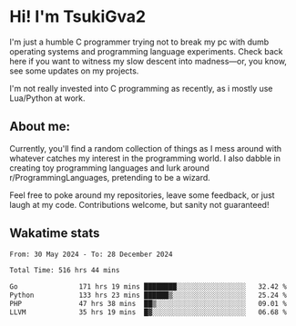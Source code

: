 # Hi! I'm TsukiGva2

I'm just a humble C programmer trying not to break my pc with dumb operating systems and programming language experiments. Check back here if you want to witness my slow descent into madness—or, you know, see some updates on my projects.

I'm not really invested into C programming as recently, as i mostly use Lua/Python at work.

## About me:

Currently, you'll find a random collection of things as I mess around with whatever catches my interest in the programming world. I also dabble in creating toy programming languages and lurk around r/ProgrammingLanguages, pretending to be a wizard.

Feel free to poke around my repositories, leave some feedback, or just laugh at my code. Contributions welcome, but sanity not guaranteed!

## Wakatime stats
<!--START_SECTION:waka-->

```txt
From: 30 May 2024 - To: 28 December 2024

Total Time: 516 hrs 44 mins

Go               171 hrs 19 mins ████████░░░░░░░░░░░░░░░░░   32.42 %
Python           133 hrs 23 mins ██████▒░░░░░░░░░░░░░░░░░░   25.24 %
PHP              47 hrs 38 mins  ██▒░░░░░░░░░░░░░░░░░░░░░░   09.01 %
LLVM             35 hrs 19 mins  █▓░░░░░░░░░░░░░░░░░░░░░░░   06.68 %
```

<!--END_SECTION:waka-->
